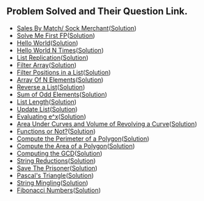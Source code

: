 ## Problem Solved and Their Question Link.

- [Sales By Match/ Sock Merchant](https://www.hackerrank.com/challenges/sock-merchant/problem)([Solution](./sales_by_match.py))
- [Solve Me First FP](https://www.hackerrank.com/challenges/fp-solve-me-first/problem)([Solution](./solve_me_first_fp.scala))
- [Hello World](https://www.hackerrank.com/challenges/fp-hello-world/problem)([Solution](./hello_world_fp.scala))
- [Hello World N Times](https://www.hackerrank.com/challenges/fp-hello-world-n-times/problem)([Solution](./hello_world_n_times.scala))
- [List Replication](https://www.hackerrank.com/challenges/fp-list-replication/problem)([Solution](./list_rep_fp.scala))
- [Filter Array](https://www.hackerrank.com/challenges/fp-filter-array/problem)([Solution](./filter_array_fp.scala))
- [Filter Positions in a List](https://www.hackerrank.com/challenges/fp-filter-positions-in-a-list/problem)([Solution](./filter_pos_array_fp.scala))
- [Array Of N Elements](https://www.hackerrank.com/challenges/fp-array-of-n-elements/problem)([Solution](./array_n_elem_fp.scala))
- [Reverse a List](https://www.hackerrank.com/challenges/fp-reverse-a-list/problem)([Solution](./reverse_a_list_fp.scala))
- [Sum of Odd Elements](https://www.hackerrank.com/challenges/fp-sum-of-odd-elements/problem)([Solution](./sum_odd_elem_fp.scala))
- [List Length](https://www.hackerrank.com/challenges/fp-list-length/problem)([Solution](./list_length_fp.scala))
- [Update List](https://www.hackerrank.com/challenges/fp-update-list/problem)([Solution](./update_list_fp.scala))
- [Evaluating e^x](https://www.hackerrank.com/challenges/eval-ex/problem)([Solution](./eval_ex_fp.scala))
- [Area Under Curves and Volume of Revolving a Curve](https://www.hackerrank.com/challenges/area-under-curves-and-volume-of-revolving-a-curv/problem)([Solution](./area_under_curves_fp.scala))
- [Functions or Not?](https://www.hackerrank.com/challenges/functions-or-not/problem)([Solution](./functions_or_not_fp.scala))
- [Compute the Perimeter of a Polygon](https://www.hackerrank.com/challenges/lambda-march-compute-the-perimeter-of-a-polygon/problem)([Solution](./compute_perimeter_fp.scala))
- [Compute the Area of a Polygon](https://www.hackerrank.com/challenges/lambda-march-compute-the-area-of-a-polygon/problem)([Solution](./compute_area_fp.scala))
- [Computing the GCD](https://www.hackerrank.com/challenges/functional-programming-warmups-in-recursion---gcd/problem)([Solution](./computing_gcd_fp.scala))
- [String Reductions](https://www.hackerrank.com/challenges/string-reductions/problem)([Solution](./string_reduction_fp.scala))
- [Save The Prisoner](https://www.hackerrank.com/challenges/save-the-prisoner/problem)([Solution](./save_the_prisoner.py))
- [Pascal's Triangle](https://www.hackerrank.com/challenges/pascals-triangle/problem)([Solution]())
- [String Mingling](https://www.hackerrank.com/challenges/string-mingling/problem)([Solution]())
- [Fibonacci Numbers](https://www.hackerrank.com/challenges/functional-programming-warmups-in-recursion---fibonacci-numbers/problem)([Solution]())

